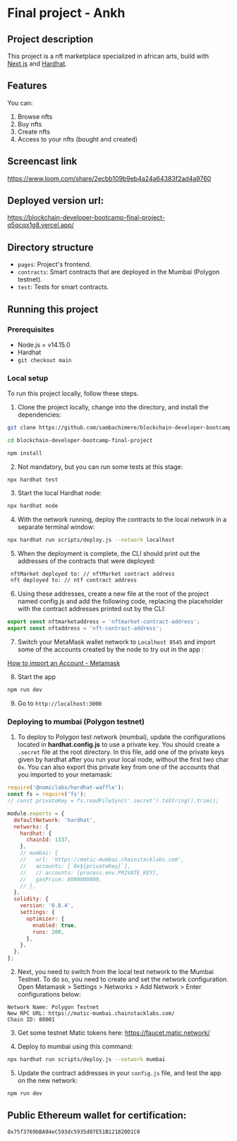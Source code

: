 # Final project - Ankh

## Project description

This project is a nft marketplace specialized in african arts, build with [Next.js](https://nextjs.org/) and [Hardhat](https://hardhat.org/).

## Features

You can:

1. Browse nfts
2. Buy nfts
3. Create nfts
4. Access to your nfts (bought and created)

## Screencast link

https://www.loom.com/share/2ecbb109b9eb4a24a64383f2ad4a9760

## Deployed version url:

https://blockchain-developer-bootcamp-final-project-q5qcqx1g8.vercel.app/

## Directory structure

- `pages`: Project's frontend.
- `contracts`: Smart contracts that are deployed in the Mumbai (Polygon testnet).
- `test`: Tests for smart contracts.

## Running this project

### Prerequisites

- Node.js = v14.15.0
- Hardhat
- `git checkout main`

### Local setup

To run this project locally, follow these steps.

1. Clone the project locally, change into the directory, and install the dependencies:

```sh
git clone https://github.com/sambachimere/blockchain-developer-bootcamp-final-project.git

cd blockchain-developer-bootcamp-final-project

npm install
```

2. Not mandatory, but you can run some tests at this stage:

`npx hardhat test`

3. Start the local Hardhat node:

```sh
npx hardhat node
```

4. With the network running, deploy the contracts to the local network in a separate terminal window:

```sh
npx hardhat run scripts/deploy.js --network localhost
```

5. When the deployment is complete, the CLI should print out the addresses of the contracts that were deployed:

```sh
 nftMarket deployed to: // nftMarket contract address
 nft deployed to: // ntf contract address
```

6. Using these addresses, create a new file at the root of the project named config.js and add the following code, replacing the placeholder with the contract addresses printed out by the CLI:

```javascript
export const nftmarketaddress = 'nftmarket-contract-address';
export const nftaddress = 'nft-contract-address';
```

7. Switch your MetaMask wallet network to `Localhost 8545` and import some of the accounts created by the node to try out in the app :

[How to import an Account - Metamask](https://metamask.zendesk.com/hc/en-us/articles/360015489331-How-to-import-an-Account)

8. Start the app

```sh
npm run dev
```

9. Go to `http://localhost:3000`

### Deploying to mumbai (Polygon testnet)

1. To deploy to Polygon test network (mumbai), update the configurations located in **hardhat.config.js** to use a private key. You should create a `.secret` file at the root directory. In this file, add one of the private keys given by hardhat after you run your local node, without the first two char `Ox`. You can also export this private key from one of the accounts that you imported to your metamask:

```javascript
require('@nomiclabs/hardhat-waffle');
const fs = require('fs');
// const privateKey = fs.readFileSync('.secret').toString().trim();

module.exports = {
  defaultNetwork: 'hardhat',
  networks: {
    hardhat: {
      chainId: 1337,
    },
    // mumbai: {
    //   url: 'https://matic-mumbai.chainstacklabs.com',
    //   accounts: [`0x${privateKey}`],
    //   // accounts: [process.env.PRIVATE_KEY],
    //   gasPrice: 8000000000,
    // },
  },
  solidity: {
    version: '0.8.4',
    settings: {
      optimizer: {
        enabled: true,
        runs: 200,
      },
    },
  },
};
```

2. Next, you need to switch from the local test network to the Mumbai Testnet. To do so, you need to create and set the network configuration. Open Metamask > Settings > Networks > Add Network > Enter configurations below:

```
Network Name: Polygon Testnet
New RPC URL: https://matic-mumbai.chainstacklabs.com/
Chain ID: 80001
```

3. Get some testnet Matic tokens here: https://faucet.matic.network/

4. Deploy to mumbai using this command:

```sh
npx hardhat run scripts/deploy.js --network mumbai
```

5. Update the contract addresses in your `config.js` file, and test the app on the new network:

```sh
npm run dev
```

## Public Ethereum wallet for certification:

`0x75f3769bBA94eC593dc5935d07E51B121820D1C0`
